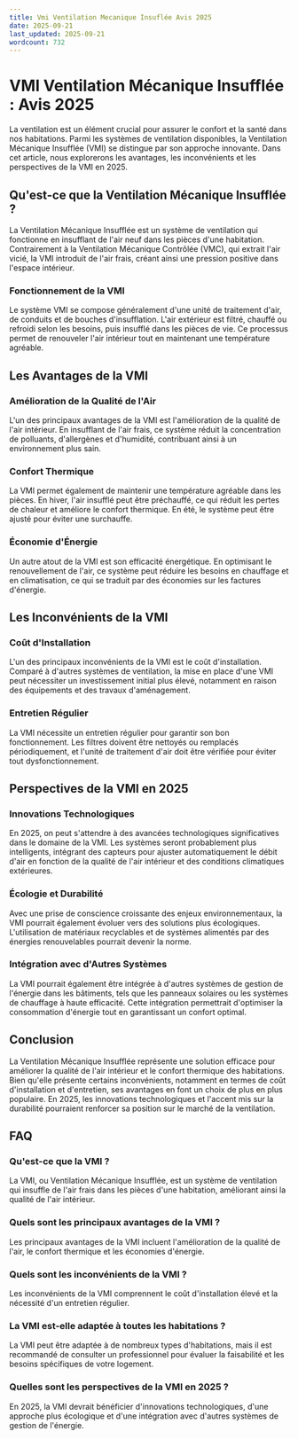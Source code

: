 ```yaml
---
title: Vmi Ventilation Mecanique Insuflée Avis 2025
date: 2025-09-21
last_updated: 2025-09-21
wordcount: 732
---
```


# VMI Ventilation Mécanique Insufflée : Avis 2025

La ventilation est un élément crucial pour assurer le confort et la santé dans nos habitations. Parmi les systèmes de ventilation disponibles, la Ventilation Mécanique Insufflée (VMI) se distingue par son approche innovante. Dans cet article, nous explorerons les avantages, les inconvénients et les perspectives de la VMI en 2025.

## Qu'est-ce que la Ventilation Mécanique Insufflée ?

La Ventilation Mécanique Insufflée est un système de ventilation qui fonctionne en insufflant de l'air neuf dans les pièces d'une habitation. Contrairement à la Ventilation Mécanique Contrôlée (VMC), qui extrait l'air vicié, la VMI introduit de l'air frais, créant ainsi une pression positive dans l'espace intérieur.

### Fonctionnement de la VMI

Le système VMI se compose généralement d'une unité de traitement d'air, de conduits et de bouches d'insufflation. L'air extérieur est filtré, chauffé ou refroidi selon les besoins, puis insufflé dans les pièces de vie. Ce processus permet de renouveler l'air intérieur tout en maintenant une température agréable.

## Les Avantages de la VMI

### Amélioration de la Qualité de l'Air

L'un des principaux avantages de la VMI est l'amélioration de la qualité de l'air intérieur. En insufflant de l'air frais, ce système réduit la concentration de polluants, d'allergènes et d'humidité, contribuant ainsi à un environnement plus sain.

### Confort Thermique

La VMI permet également de maintenir une température agréable dans les pièces. En hiver, l'air insufflé peut être préchauffé, ce qui réduit les pertes de chaleur et améliore le confort thermique. En été, le système peut être ajusté pour éviter une surchauffe.

### Économie d'Énergie

Un autre atout de la VMI est son efficacité énergétique. En optimisant le renouvellement de l'air, ce système peut réduire les besoins en chauffage et en climatisation, ce qui se traduit par des économies sur les factures d'énergie.

## Les Inconvénients de la VMI

### Coût d'Installation

L'un des principaux inconvénients de la VMI est le coût d'installation. Comparé à d'autres systèmes de ventilation, la mise en place d'une VMI peut nécessiter un investissement initial plus élevé, notamment en raison des équipements et des travaux d'aménagement.

### Entretien Régulier

La VMI nécessite un entretien régulier pour garantir son bon fonctionnement. Les filtres doivent être nettoyés ou remplacés périodiquement, et l'unité de traitement d'air doit être vérifiée pour éviter tout dysfonctionnement.

## Perspectives de la VMI en 2025

### Innovations Technologiques

En 2025, on peut s'attendre à des avancées technologiques significatives dans le domaine de la VMI. Les systèmes seront probablement plus intelligents, intégrant des capteurs pour ajuster automatiquement le débit d'air en fonction de la qualité de l'air intérieur et des conditions climatiques extérieures.

### Écologie et Durabilité

Avec une prise de conscience croissante des enjeux environnementaux, la VMI pourrait également évoluer vers des solutions plus écologiques. L'utilisation de matériaux recyclables et de systèmes alimentés par des énergies renouvelables pourrait devenir la norme.

### Intégration avec d'Autres Systèmes

La VMI pourrait également être intégrée à d'autres systèmes de gestion de l'énergie dans les bâtiments, tels que les panneaux solaires ou les systèmes de chauffage à haute efficacité. Cette intégration permettrait d'optimiser la consommation d'énergie tout en garantissant un confort optimal.

## Conclusion

La Ventilation Mécanique Insufflée représente une solution efficace pour améliorer la qualité de l'air intérieur et le confort thermique des habitations. Bien qu'elle présente certains inconvénients, notamment en termes de coût d'installation et d'entretien, ses avantages en font un choix de plus en plus populaire. En 2025, les innovations technologiques et l'accent mis sur la durabilité pourraient renforcer sa position sur le marché de la ventilation.

## FAQ

### Qu'est-ce que la VMI ?

La VMI, ou Ventilation Mécanique Insufflée, est un système de ventilation qui insuffle de l'air frais dans les pièces d'une habitation, améliorant ainsi la qualité de l'air intérieur.

### Quels sont les principaux avantages de la VMI ?

Les principaux avantages de la VMI incluent l'amélioration de la qualité de l'air, le confort thermique et les économies d'énergie.

### Quels sont les inconvénients de la VMI ?

Les inconvénients de la VMI comprennent le coût d'installation élevé et la nécessité d'un entretien régulier.

### La VMI est-elle adaptée à toutes les habitations ?

La VMI peut être adaptée à de nombreux types d'habitations, mais il est recommandé de consulter un professionnel pour évaluer la faisabilité et les besoins spécifiques de votre logement.

### Quelles sont les perspectives de la VMI en 2025 ?

En 2025, la VMI devrait bénéficier d'innovations technologiques, d'une approche plus écologique et d'une intégration avec d'autres systèmes de gestion de l'énergie.
